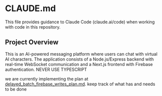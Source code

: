 # CLAUDE.md

This file provides guidance to Claude Code (claude.ai/code) when working with code in this repository.

## Project Overview

This is an AI-powered messaging platform where users can chat with virtual AI characters. The application consists of a Node.js/Express backend with real-time WebSocket communication and a Next.js frontend with Firebase authentication.
NEVER USE TYPESCRIPT

we are currently implementing the plan at [delayed_batch_firebase_writes_plan.md](backend/docs/delayed_batch_firebase_writes_plan.md). keep track of what has and needs to be done






